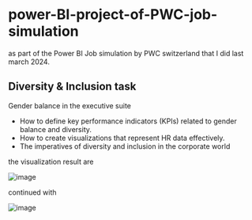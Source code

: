 # power-BI-project-of-PWC-job-simulation

as part of the Power BI Job simulation by PWC switzerland that I did last march 2024.

## Diversity & Inclusion task
Gender balance in the executive suite

- How to define key performance indicators (KPIs) related to gender balance and diversity.
- How to create visualizations that represent HR data effectively.
- The imperatives of diversity and inclusion in the corporate world

the visualization result are

![image](https://github.com/user-attachments/assets/d2e80600-bcad-49b9-b855-f4038494a3af)

continued with

![image](https://github.com/user-attachments/assets/2ed017ef-1ee0-4c0f-8496-a1f4e9af3ae3)

